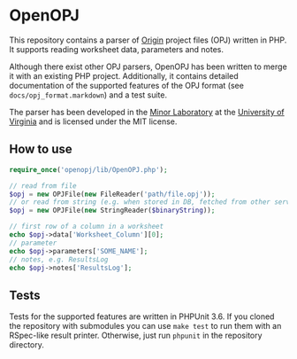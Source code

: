 OpenOPJ
=======

This repository contains a parser of [Origin][] project files (OPJ) written in
PHP. It supports reading worksheet data, parameters and notes.

Although there exist other OPJ parsers, OpenOPJ has been written to merge it
with an existing PHP project. Additionally, it contains detailed documentation
of the supported features of the OPJ format (see `docs/opj_format.markdown`)
and a test suite.

The parser has been developed in the [Minor Laboratory][] at the [University
of Virginia][] and is licensed under the MIT license.

[Origin]: http://www.originlab.com/index.aspx?go=PRODUCTS/Origin
[Minor Laboratory]: http://olenka.med.virginia.edu/CrystUVa/wladek_home.php
[University of Virginia]: http://www.virginia.edu/


How to use
----------

```php
require_once('openopj/lib/OpenOPJ.php');

// read from file
$opj = new OPJFile(new FileReader('path/file.opj'));
// or read from string (e.g. when stored in DB, fetched from other server)
$opj = new OPJFile(new StringReader($binaryString));

// first row of a column in a worksheet
echo $opj->data['Worksheet_Column'][0];
// parameter
echo $opj->parameters['SOME_NAME'];
// notes, e.g. ResultsLog
echo $opj->notes['ResultsLog'];
```


Tests
-----

Tests for the supported features are written in PHPUnit 3.6. If you cloned the
repository with submodules you can use `make test` to run them with an
RSpec-like result printer. Otherwise, just run `phpunit` in the repository
directory.

